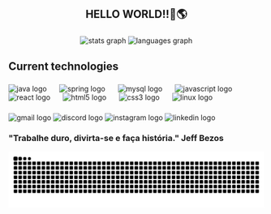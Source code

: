 <h2 align="center">HELLO WORLD!!👋🌎</h2>

###

<div align="center">
  <img src="https://github-readme-stats.vercel.app/api?username=widneyl&hide_title=false&hide_rank=false&show_icons=true&include_all_commits=true&count_private=true&disable_animations=false&theme=radical&hide_border=true" height="150" alt="stats graph"  />
  <img src="https://github-readme-stats.vercel.app/api/top-langs?username=widneyl&locale=en&hide_title=true&layout=compact&card_width=320&langs_count=7&theme=radical&hide_border=true" height="149" alt="languages graph"  />
</div>

###

<h2 align="left">Current technologies</h2>

###

<div align="left">
  <img src="https://cdn.jsdelivr.net/gh/devicons/devicon/icons/java/java-original.svg" height="37" alt="java logo"  />
  <img width="17" />
  <img src="https://cdn.jsdelivr.net/gh/devicons/devicon/icons/spring/spring-original.svg" height="37" alt="spring logo"  />
  <img width="17" />
  <img src="https://cdn.jsdelivr.net/gh/devicons/devicon/icons/mysql/mysql-original.svg" height="37" alt="mysql logo"  />
  <img width="17" />
  <img src="https://cdn.jsdelivr.net/gh/devicons/devicon/icons/javascript/javascript-original.svg" height="37" alt="javascript logo"  />
  <img width="17" />
  <img src="https://cdn.jsdelivr.net/gh/devicons/devicon/icons/react/react-original.svg" height="37" alt="react logo"  />
  <img width="17" />
  <img src="https://cdn.jsdelivr.net/gh/devicons/devicon/icons/html5/html5-original.svg" height="37" alt="html5 logo"  />
  <img width="17" />
  <img src="https://cdn.jsdelivr.net/gh/devicons/devicon/icons/css3/css3-original.svg" height="37" alt="css3 logo"  />
  <img width="17" />
  <img src="https://cdn.jsdelivr.net/gh/devicons/devicon/icons/linux/linux-original.svg" height="37" alt="linux logo"  />
</div>

###

<div align="left">
  <img src="https://img.shields.io/static/v1?message=Gmail&logo=gmail&label=&color=D14836&logoColor=white&labelColor=&style=for-the-badge" height="35" alt="gmail logo"  />
  <img src="https://img.shields.io/static/v1?message=Discord&logo=discord&label=&color=7289DA&logoColor=white&labelColor=&style=for-the-badge" height="35" alt="discord logo"  />
  <img src="https://img.shields.io/static/v1?message=Instagram&logo=instagram&label=&color=E4405F&logoColor=white&labelColor=&style=for-the-badge" height="35" alt="instagram logo"  />
  <img src="https://img.shields.io/static/v1?message=LinkedIn&logo=linkedin&label=&color=0077B5&logoColor=white&labelColor=&style=for-the-badge" height="35" alt="linkedin logo"  />
</div>

###

<h3 align="left">"Trabalhe duro, divirta-se e faça história." Jeff Bezos</h3>

<img src="https://raw.githubusercontent.com/widneyl/widneyl/output/snake.svg" alt="Snake animation" />

